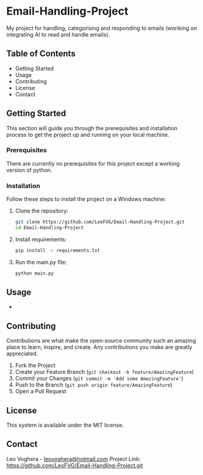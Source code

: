 # Email-Handling-Project
My project for handling, categorising and responding to emails (woriking on integrating AI to read and handle emails).

## Table of Contents

- Getting Started
- Usage
- Contributing
- License
- Contact

## Getting Started

This section will guide you through the prerequisites and installation process to get the project up and running on your local machine.

### Prerequisites
There are currently no prerequisites for this project except a working version of python.

### Installation

Follow these steps to install the project on a Windows machine:

1. Clone the repository:
    ```bash
    git clone https://github.com/LeoFVG/Email-Handling-Project.git
    cd Email-Handling-Project
    ```
2. Install requirements:
    ```bash
    pip install -r requirements.txt
    ```

3. Run the main.py file:
    ```bash
    python main.py
    ```

## Usage
-

## Contributing

Contributions are what make the open-source community such an amazing place to learn, inspire, and create. Any contributions you make are greatly appreciated.

1. Fork the Project
2. Create your Feature Branch (`git checkout -b feature/AmazingFeature`)
3. Commit your Changes (`git commit -m 'Add some AmazingFeature'`)
4. Push to the Branch (`git push origin feature/AmazingFeature`)
5. Open a Pull Request


## License
This system is available under the MIT license.

## Contact

Leo Voghera - leovoghera@hotmail.com
Project Link: https://github.com/LeoFVG/Email-Handling-Project.git
